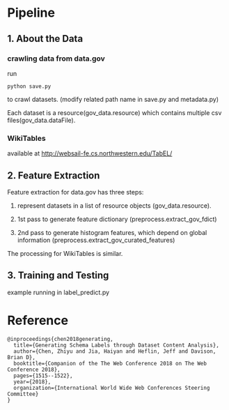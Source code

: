 # Pipeline
## 1. About the Data 

### crawling data from data.gov
run 

	python save.py


to crawl datasets. (modify related path name in save.py and metadata.py)

Each dataset is a resource(gov_data.resource) which contains multiple csv files(gov_data.dataFile). 

### WikiTables

available at http://websail-fe.cs.northwestern.edu/TabEL/

## 2. Feature Extraction


Feature extraction for data.gov has three steps:

1. represent datasets in a list of resource objects (gov_data.resource).

2. 1st pass to generate feature dictionary (preprocess.extract_gov_fdict)

3. 2nd pass to generate histogram features, which depend on global information (preprocess.extract_gov_curated_features)

The processing for WikiTables is similar.

## 3. Training and Testing

example running in label_predict.py


# Reference

	@inproceedings{chen2018generating,
	  title={Generating Schema Labels through Dataset Content Analysis},
	  author={Chen, Zhiyu and Jia, Haiyan and Heflin, Jeff and Davison, Brian D},
	  booktitle={Companion of the The Web Conference 2018 on The Web Conference 2018},
	  pages={1515--1522},
	  year={2018},
	  organization={International World Wide Web Conferences Steering Committee}
	}
